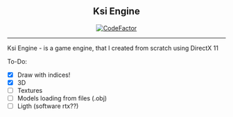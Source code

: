 <h2 align="center"> Ksi Engine </h2>

<div align="center">
   <a href="https://www.codefactor.io/repository/github/redholms/ksiengine"><img src="https://www.codefactor.io/repository/github/redholms/ksiengine/badge" alt="CodeFactor" /></a>
</div>

------------------------------------

Ksi Engine - is a game engine, that I created from scratch using DirectX 11

To-Do:
   - [X] Draw with indices!  
   - [X] 3D  
   - [ ] Textures  
   - [ ] Models loading from files (.obj)  
   - [ ] Ligth (software rtx??)

